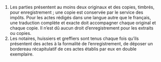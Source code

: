 1) Les parties présentent au moins deux originaux et des copies, timbrés, pour enregistrement ; une copie est conservée par le service des impôts.
Pour  les  actes  rédigés  dans  une  langue  autre  que  le  français,  une  traduction complète et exacte doit accompagner chaque original et chaque copie.
Il n’est dû aucun droit d’enregistrement pour les extraits ou copies.
2) Les notaires, huissiers et greffiers sont tenus chaque fois qu’ils présentent des actes à la formalité de l’enregistrement, de déposer un bordereau récapitulatif de ces actes établis par eux en double exemplaire.
